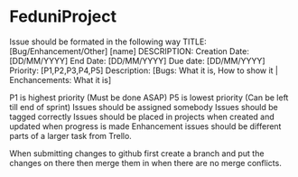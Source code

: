 # FeduniProject
Issue should be formated in the following way
TITLE:
[Bug/Enhancement/Other] [name]
DESCRIPTION:
Creation Date: [DD/MM/YYYY]
End Date: [DD/MM/YYYY]
Due date: [DD/MM/YYYY]
Priority: [P1,P2,P3,P4,P5]
Description: [Bugs: What it is, How to show it | Enchancements: What it is]

P1 is highest priority (Must be done ASAP)
P5 is lowest priority (Can be left till end of sprint)
Issues should be assigned somebody
Issues should be tagged correctly
Issues should be placed in projects when created and updated when progress is made
Enhancement issues should be different parts of a larger task from Trello.

When submitting changes to github first create a branch and put the changes on there then merge them in when there are no merge conflicts.
